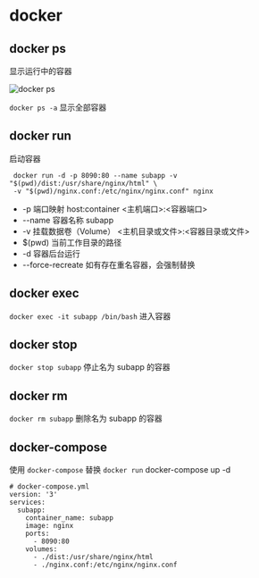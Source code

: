 # docker

## docker ps
显示运行中的容器

![docker ps](/img/docker_ps.png)

`docker ps -a` 显示全部容器

## docker run
启动容器
```
 docker run -d -p 8090:80 --name subapp -v "$(pwd)/dist:/usr/share/nginx/html" \
 -v "$(pwd)/nginx.conf:/etc/nginx/nginx.conf" nginx
```
* -p 端口映射 host:container  <主机端口>:<容器端口>
* --name 容器名称  subapp
* -v 挂载数据卷（Volume）  <主机目录或文件>:<容器目录或文件>
* $(pwd) 当前工作目录的路径
* -d 容器后台运行
* --force-recreate 如有存在重名容器，会强制替换

## docker exec
`docker exec -it subapp /bin/bash`
进入容器

## docker stop
`docker stop subapp`
停止名为 subapp 的容器

## docker rm 
`docker rm subapp`
删除名为 subapp 的容器

## docker-compose
使用 `docker-compose` 替换 `docker run` 
docker-compose up -d
```
# docker-compose.yml
version: '3'
services:
  subapp:
    container_name: subapp
    image: nginx
    ports:
      - 8090:80
    volumes:
      - ./dist:/usr/share/nginx/html
      - ./nginx.conf:/etc/nginx/nginx.conf
```